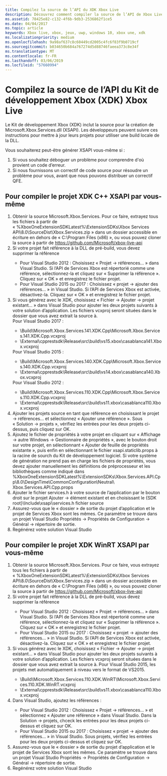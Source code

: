 ```yaml
---
title: Compilez la source de l’API du XDK Xbox Live
description: Découvrez comment compiler la source de l’API de Xbox Live qui est livrée avec le Kit de développement Xbox (XDK).
ms.assetid: 78425e82-c132-4f6b-9db3-2536862f1ce5
ms.date: 04/04/2017
ms.topic: article
keywords: Xbox live, xbox, jeux, uwp, windows 10, xbox une, xdk
ms.localizationpriority: medium
ms.openlocfilehash: 9a98af637c8c60449cd2005c4fc6f83f9b0719cf
ms.sourcegitcommit: b034650b684a767274d5d88746faeea373c8e34f
ms.translationtype: MT
ms.contentlocale: fr-FR
ms.lasthandoff: 03/06/2019
ms.locfileid: "57660994"
---
```

# <a name="compile-the-xbox-developer-kit-xdk-xbox-live-api-source"></a>Compilez la source de l’API du Kit de développement Xbox (XDK) Xbox Live

Le Kit de développement Xbox (XDK) inclut la source pour la création de Microsoft.Xbox.Services.dll (XSAPI). Les développeurs peuvent suivre ces instructions pour mettre à jour leurs projets pour utiliser une build locale de la DLL.

Vous souhaiterez peut-être générer XSAPI vous-même si :
1. Si vous souhaitez déboguer un problème pour comprendre d'où provient un code d’erreur.
1. Si nous fournissons un correctif de code source pour résoudre un problème pour vous, avant que nous pouvons distribuer un correctif QFE.

## <a name="to-compile-the-xdk-c-xsapi-project-for-yourself"></a>Pour compiler le projet XDK C++ XSAPI par vous-même

<ol>
  <li> Obtenir la source Microsoft.Xbox.Services. Pour ce faire, extrayez tous les fichiers à partir de « %XboxOneExtensionSDKLatest%\ExtensionSDKs\Xbox Services API\8.0\SourceDist\Xbox.Services.zip » dans un dossier accessible en écriture en dehors de « C:\Program Files (x86) », ou vous pouvez cloner la source à partir de <a href ="https://github.com/Microsoft/xbox-live-api">https://github.com/Microsoft/xbox-live-api</a></li>
  <li> Si votre projet fait référence à la DLL de pré-build, vous devez supprimer la référence</li>
    <ul>
      <li> Pour Visual Studio 2012 : Choisissez « Projet -> références... » dans Visual Studio. Si l’API de Services Xbox est répertorié comme une référence, sélectionnez-la et cliquez sur « Supprimer la référence ». Cliquez sur « OK » et enregistrez le fichier projet.</li>
      <li> Pour Visual Studio 2015 ou 2017 : Choisissez « projet -> ajouter des références... » in Visual Studio. Si l’API de Services Xbox est activée, désactivez-la. Cliquez sur « OK » et enregistrez le fichier projet.</li>
    </ul>
  <li> Si vous générez avec le XDK, choisissez « Fichier -> Ajouter -> projet existant... » dans Visual Studio pour ajouter les deux projets suivants à votre solution d’application. Les fichiers vcxproj seront situées dans le dossier que vous avez extrait la source à.</li>
Pour Visual Studio 2017 : <ul>
      <li>\Build\Microsoft.Xbox.Services.141.XDK.Cpp\Microsoft.Xbox.Services.141.XDK.Cpp.vcxproj</li>   <li>\External\cpprestsdk\Release\src\build\vs15.xbox\casablanca141.Xbox.vcxproj</li>
    </ul>
Pour Visual Studio 2015 : <ul>
      <li>\Build\Microsoft.Xbox.Services.140.XDK.Cpp\Microsoft.Xbox.Services.140.XDK.Cpp.vcxproj</li> <li>\External\cpprestsdk\Release\src\build\vs14.xbox\casablanca140.Xbox.vcxproj</li>
    </ul>
Pour Visual Studio 2012 : <ul>
      <li>\Build\Microsoft.Xbox.Services.110.XDK.Cpp\Microsoft.Xbox.Services.110.XDK.Cpp.vcxproj</li> <li>\External\cpprestsdk\Release\src\build\vs11.xbox\casablanca110.Xbox.vcxproj</li>
    </ul>
    <li> Ajouter les projets source en tant que référence en choisissant le projet -> références... et sélectionnez « Ajouter une référence ». Sous « Solution -> projets », vérifiez les entrées pour les deux projets ci-dessus, puis cliquez sur OK.</li>
    <li> Ajoutez le fichier de propriétés à votre projet en cliquant sur « Affichage -> autre Windows -> Gestionnaire de propriétés », avec le bouton droit sur votre projet, en sélectionnant « Ajouter de feuille de propriétés existante », puis enfin en sélectionnant le fichier xsapi.staticlib.props à la racine de sourch du Kit de développement logiciel.  Si votre système de génération ne prend pas en charge les fichiers de propriétés, vous devez ajouter manuellement les définitions de préprocesseur et les bibliothèques comme indiqué dans %XboxOneExtensionSDKLatest%\ExtensionSDKs\Xbox.Services.API.Cpp\8.0\DesignTime\CommonConfiguration\Neutral\ Xbox.Services.API.Cpp.props</li>
    <li> Ajouter le fichier services.h à votre source de l’application par le bouton droit sur le projet Ajouter -> élément existant et en choisissant le {SDK root}\Include\xsapi\services.h fichier source</li>
    <li> Assurez-vous que le « dossier » de sortie du projet d’application et le projet de Services Xbox sont les mêmes. Ce paramètre se trouve dans un projet Visual Studio Propriétés -> Propriétés de Configuration -> Général -> répertoire de sortie.</li>
    <li> Regénérez votre solution Visual Studio</li>
</ol>

## <a name="to-compile-the-xdk-winrt-xsapi-project-for-yourself"></a>Pour compiler le projet XDK WinRT XSAPI par vous-même

<ol>
  <li> Obtenir la source Microsoft.Xbox.Services. Pour ce faire, vous extrayez tous les fichiers à partir de « %XboxOneExtensionSDKLatest%\ExtensionSDKs\Xbox Services API\8.0\SourceDist\Xbox.Services.zip » dans un dossier accessible en écriture en dehors de « C:\Program Files (x86) », ou vous pouvez cloner la source à partir de <a href ="https://github.com/Microsoft/xbox-live-api">https://github.com/Microsoft/xbox-live-api</a></li>
  <li> Si votre projet fait référence à la DLL de pré-build, vous devez supprimer la référence</li>
    <ul>
      <li> Pour Visual Studio 2012 : Choisissez « Projet -> références... » dans Visual Studio. Si l’API de Services Xbox est répertorié comme une référence, sélectionnez-la et cliquez sur « Supprimer la référence ». Cliquez sur « OK » et enregistrez le fichier projet.</li>
      <li> Pour Visual Studio 2015 ou 2017 : Choisissez « projet -> ajouter des références... » in Visual Studio. Si l’API de Services Xbox est activée, désactivez-la. Cliquez sur « OK » et enregistrez le fichier projet.</li>
    </ul>
  <li> Si vous générez avec le XDK, choisissez « Fichier -> Ajouter -> projet existant... » dans Visual Studio pour ajouter les deux projets suivants à votre solution d’application. Les fichiers vcxproj seront situées dans le dossier que vous avez extrait la source à.  Pour Visual Studio 2015, les projets met automatiquement à niveau vers le format de VS2015.</li>
    <ul>
      <li>\Build\Microsoft.Xbox.Services.110.XDK.WinRT\Microsoft.Xbox.Services.110.XDK.WinRT.vcxproj</li> <li>\External\cpprestsdk\Release\src\build\vs11.xbox\casablanca110.Xbox.vcxproj</li>
    </ul>
  <li> Dans Visual Studio, ajoutez les références :</li>
    <ul>
      <li> Pour Visual Studio 2012 : Choisissez « Projet -> références... » et sélectionnez « Ajouter une référence » dans Visual Studio. Dans la Solution -> projets, chceck les entrées pour les deux projets ci-dessus et cliquez sur OK.</li>
      <li> Pour Visual Studio 2015 ou 2017 : Choisissez « projet -> ajouter des références... » in Visual Studio. Sous projets, vérifiez les entrées pour les deux projets ci-dessus et cliquez sur OK.</li>
    </ul>
  <li> Assurez-vous que le « dossier » de sortie du projet d’application et le projet de Services Xbox sont les mêmes. Ce paramètre se trouve dans un projet Visual Studio Propriétés -> Propriétés de Configuration -> Général -> répertoire de sortie.</li>
  <li> Regénérez votre solution Visual Studio</li>
</ol>
